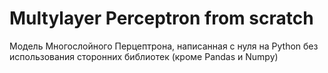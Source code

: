 # Multylayer Perceptron from scratch

Модель Многослойного Перцептрона, написанная с нуля на Python без использования сторонних библиотек (кроме Pandas и Numpy)
